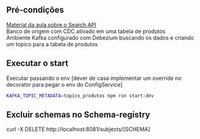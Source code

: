 ## Pré-condições

[Material da aula sobre o Search API](https://github.com/produtoreativo/search-api/tree/1.0.0/infra)  
Banco de origem com CDC ativado em uma tabela de produtos  
Ambiente Kafka configurado com Debezium buscando os dados e criando um topico para a tabela de produtos  


## Executar o start
Executar passando o env [dever de casa implementar um override no decorator para pegar o env do ConfigService]

```sh
KAFKA_TOPIC_METADATA=topico_produtos npm run start:dev
```


## Excluir schemas no Schema-registry
curl -X DELETE http://localhost:8081/subjects/[SCHEMA]

